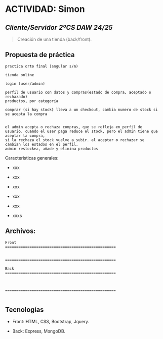 # **ACTIVIDAD: Simon**
## *Cliente/Servidor 2ºCS DAW 24/25*  
>Creación de una tienda (back/front).
## Propuesta de práctica

    practica orto final (angular s/n)

    tienda online

    login (user/admin)

    perfil de usuario con datos y compras(estado de compra, aceptado o rechazado)
    productos, por categoría

    comprar (si hay stock) lleva a un checkout, cambia numero de stock si se acepta la compra


    el admin acepta o rechaza compras, que se refleja en perfil de usuario. cuando el user paga reduce el stock, pero el admin tiene que aceptar la compra,
    si la rechaza el stock vuelve a subir. al aceptar o rechazar se cambian los estados en el perfil.
    admin restockea, añade y elimina productos
	
Caracteristicas generales:

- xxx
- xxx

- xxx

- xxx

- xxx

- xxxs

## **Archivos:**

```
Front
==================================================


==================================================

Back
==================================================



==================================================


```

    

## Tecnologías
+ Front: HTML, CSS, Bootstrap, Jquery.

+ Back: Express, MongoDB.